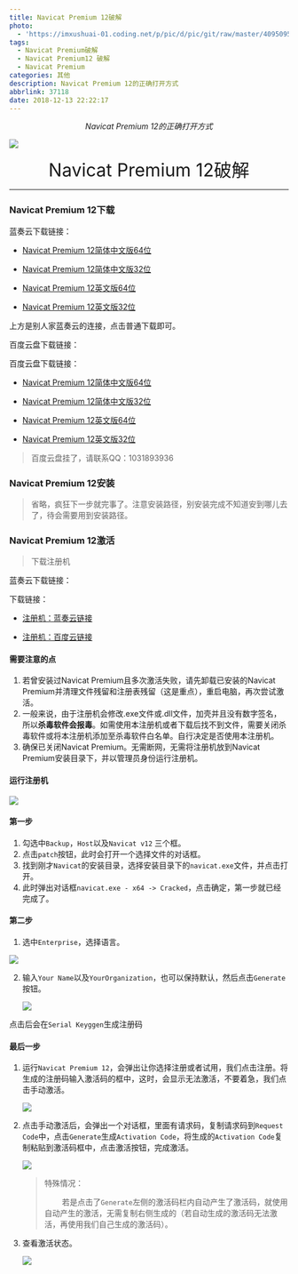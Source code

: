 ```yaml
---
title: Navicat Premium 12破解
photo:
  - 'https://imxushuai-01.coding.net/p/pic/d/pic/git/raw/master/40950951.jpg'
tags:
  - Navicat Premium破解
  - Navicat Premium12 破解
  - Navicat Premium
categories: 其他
description: Navicat Premium 12的正确打开方式
abbrlink: 37118
date: 2018-12-13 22:22:17
---
```


<center><i>Navicat Premium 12的正确打开方式</i></center>

![](https://imxushuai-01.coding.net/p/pic/d/pic/git/raw/master/40950951.jpg)

<!-- more -->

<center><font size="6px">Navicat Premium 12破解</font></center>

---

### Navicat Premium 12下载

蓝奏云下载链接：

- [Navicat Premium 12简体中文版64位](https://www.lanzous.com/i2jdaqf)

- [Navicat Premium 12简体中文版32位](https://www.lanzous.com/i2jdbbg)

- [Navicat Premium 12英文版64位](https://www.lanzous.com/i2jdepi)

- [Navicat Premium 12英文版32位](https://www.lanzous.com/i2jdf1a)

上方是别人家蓝奏云的连接，点击普通下载即可。

百度云盘下载链接：


百度云盘下载链接：

- [Navicat Premium 12简体中文版64位](https://pan.baidu.com/s/1uYha4CrYE-D6iNJ14_x8RA)

- [Navicat Premium 12简体中文版32位](https://pan.baidu.com/s/1cTFY-8o-DlXPWMTU54PSuQ)

- [Navicat Premium 12英文版64位](https://pan.baidu.com/s/1M_gRT-cDs_q5CdSVLpDJAA)

- [Navicat Premium 12英文版32位](https://pan.baidu.com/s/185T2-kfs0NWpMm1KV5Tt1w)

> 百度云盘挂了，请联系QQ：1031893936

### Navicat Premium 12安装

> 省略，疯狂下一步就完事了。注意安装路径，别安装完成不知道安到哪儿去了，待会需要用到安装路径。

### Navicat Premium 12激活

> 下载注册机


蓝奏云下载链接：

下载链接：

- [注册机：蓝奏云链接](https://www.lanzous.com/i2l841g)

- [注册机：百度云链接](https://pan.baidu.com/s/1O5wm2D1b5fpEWxj-p49Ekw)


#### 需要注意的点

1. 若曾安装过Navicat Premium且多次激活失败，请先卸载已安装的Navicat Premium并清理文件残留和注册表残留（这是重点），重启电脑，再次尝试激活。
2. 一般来说，由于注册机会修改.exe文件或.dll文件，加壳并且没有数字签名，所以**杀毒软件会报毒**。如需使用本注册机或者下载后找不到文件，需要关闭杀毒软件或将本注册机添加至杀毒软件白名单。自行决定是否使用本注册机。
3. 确保已关闭Navicat Premium。无需断网，无需将注册机放到Navicat Premium安装目录下，并以管理员身份运行注册机。

#### 运行注册机

![](https://imxushuai-01.coding.net/p/pic/d/pic/git/raw/master/88190734.jpg)



#### 第一步

1. 勾选中`Backup`，`Host`以及`Navicat v12` 三个框。
2. 点击`patch`按钮，此时会打开一个选择文件的对话框。
3. 找到刚才`Navicat`的安装目录，选择安装目录下的`navicat.exe`文件，并点击打开。
4. 此时弹出对话框`navicat.exe - x64 -> Cracked`，点击确定，第一步就已经完成了。

#### 第二步

1. 选中`Enterprise`，选择语言。

![](https://imxushuai-01.coding.net/p/pic/d/pic/git/raw/master/10950641.jpg)

2. 输入`Your Name`以及`YourOrganization`，也可以保持默认，然后点击`Generate`按钮。

   ![](https://imxushuai-01.coding.net/p/pic/d/pic/git/raw/master/18-12-1320190531141111.png)

点击后会在`Serial Keyggen`生成注册码

#### 最后一步

1. 运行`Navicat Premium 12`，会弹出让你选择注册或者试用，我们点击注册。将生成的注册码输入激活码的框中，这时，会显示无法激活，不要着急，我们点击手动激活。

   ![](https://imxushuai-01.coding.net/p/pic/d/pic/git/raw/master/54287454.jpg)

2. 点击手动激活后，会弹出一个对话框，里面有请求码，复制请求码到`Request Code`中，点击`Generate`生成`Activation Code`，将生成的`Activation Code`复制粘贴到激活码框中，点击激活按钮，完成激活。

   ![](https://imxushuai-01.coding.net/p/pic/d/pic/git/raw/master/42857903.jpg)
   
   > 特殊情况：
   > 
   > &nbsp;&nbsp;&nbsp;&nbsp;&nbsp;&nbsp;&nbsp;&nbsp;若是点击了`Generate`左侧的激活码栏内自动产生了激活码，就使用自动产生的激活，无需复制右侧生成的（若自动生成的激活码无法激活，再使用我们自己生成的激活码）。

3. 查看激活状态。

   ![](https://imxushuai-01.coding.net/p/pic/d/pic/git/raw/master/2956798.jpg)



